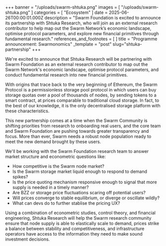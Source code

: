 +++
banner = "/uploads/swarm-shtuka.png"
images = [ "/uploads/swarm-shtuka.png" ]
categories = [ "Ecosystem" ]
date = 2025-06-26T00:00:01.000Z
description = "Swarm Foundation is excited to announce its partnership with Shtuka Research, who will join as an external research contributor to help map out the Swarm Network’s economic landscape, optimise protocol parameters, and explore new financial primitives through fundamental research."
references_and_footnotes = [ ]
title = "Programme announcement: Swarmonomics"
_template = "post"
slug="shtuka-partnership"
+++


We're excited to announce that Shtuka Research will be partnering with Swarm Foundation as an external research contributor to map out the Swarm Network's economic landscape, optimise protocol parameters, and conduct fundamental research into new financial primitives.

With origins that trace back to the very beginning of Ethereum, the Swarm Protocol is a permissionless storage pool protocol in which users can buy storage quotas over a pool of thousands of nodes, by sending tokens to a smart contract, at prices comparable to traditional cloud storage. In fact, to the best of our knowledge, it is the only decentralised storage platform with these characteristics.

This new partnership comes at a time when the Swarm Community is shifting priorities from research to onboarding real users, and the core team and Swarm Foundation are pushing towards greater transparency and focus. More than ever, Swarm needs a robust node population ready to meet the new demand brought by these users.

We'll be working with the Swarm Foundation research team to answer market structure and econometric questions like:

- How competitive is the Swarm node market?
- Is the Swarm storage market liquid enough to respond to demand spikes?
- Is the price quoting mechanism responsive enough to signal that more supply is needed in a timely manner?
- Are BZZ or storage price fluctuations scaring off potential users?
- Will prices converge to stable equilibrium, or diverge or oscillate wildly?
- What can devs do to further stablise the pricing UX?

Using a combination of econometric studies, control theory, and financial engineering, Shtuka Research will help the Swarm research community ensure that node supply is able to elastically scale to demand, prices strike a balance between stability and competitiveness, and infrastructure operators have access to the information they need to make sound investment decisions.